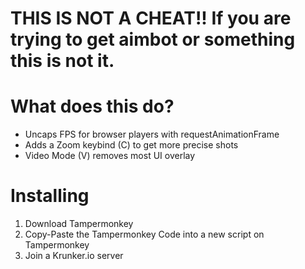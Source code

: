 # THIS IS NOT A CHEAT!!  If you are trying to get aimbot or something this is not it.

# What does this do?
* Uncaps FPS for browser players with requestAnimationFrame
* Adds a Zoom keybind (C) to get more precise shots
* Video Mode (V) removes most UI overlay

# Installing
1. Download Tampermonkey
2. Copy-Paste the Tampermonkey Code into a new script on Tampermonkey
3. Join a Krunker.io server
